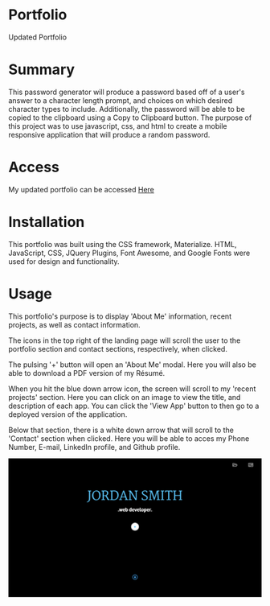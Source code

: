 # Portfolio
Updated Portfolio

# Summary
This password generator will produce a password based off of a user's answer to a character length prompt, and choices on which desired character types to include. Additionally, the password will be able to be copied to the clipboard using a Copy to Clipboard button. The purpose of this project was to use javascript, css, and html to create a mobile responsive application that will produce a random password.
    
# Access
My updated portfolio can be accessed [Here](https://jsmithxyz.github.io/new-portfolio/ "Here")

# Installation
This portfolio was built using the CSS framework, Materialize. 
HTML, JavaScript, CSS, JQuery Plugins, Font Awesome, and Google Fonts were used for design and functionality.

# Usage
This portfolio's purpose is to display 'About Me' information, recent projects, as well as contact information.

The icons in the top right of the landing page will scroll the user to the portfolio section and contact sections, respectively, when clicked. 

The pulsing '+' button will open an 'About Me' modal. Here you will also be able to download a PDF version of my Résumé.

When you hit the blue down arrow icon, the screen will scroll to my 'recent projects' section. Here you can click on an image to view the title, and description of each app. You can click the 'View App' button to then go to a deployed version of the application.

Below that section, there is a white down arrow that will scroll to the 'Contact' section when clicked. Here you will be able to acces my Phone Number, E-mail, LinkedIn profile, and Github profile.



![portfolio](images/PortfolioScreenShot1.png)